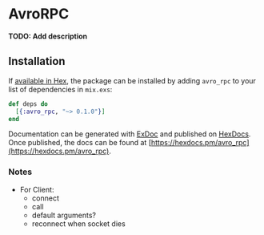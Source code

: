 # AvroRPC

**TODO: Add description**

## Installation

If [available in Hex](https://hex.pm/docs/publish), the package can be installed
by adding `avro_rpc` to your list of dependencies in `mix.exs`:

```elixir
def deps do
  [{:avro_rpc, "~> 0.1.0"}]
end
```

Documentation can be generated with [ExDoc](https://github.com/elixir-lang/ex_doc)
and published on [HexDocs](https://hexdocs.pm). Once published, the docs can
be found at [https://hexdocs.pm/avro_rpc](https://hexdocs.pm/avro_rpc).


### Notes

- For Client:
  - connect
  - call
  - default arguments?
  - reconnect when socket dies
